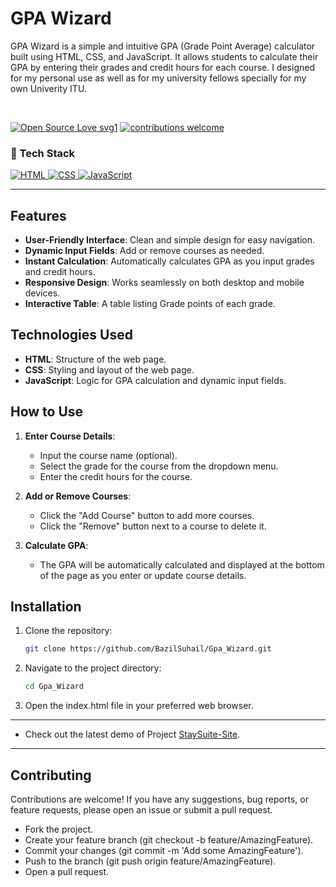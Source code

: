 # GPA Wizard

GPA Wizard is a simple and intuitive GPA (Grade Point Average) calculator built using HTML, CSS, and JavaScript. It allows students to calculate their GPA by entering their grades and credit hours for each course.
I designed for my personal use as well as for my university fellows specially for my own Univerity ITU.

</br>

[![Open Source Love svg1](https://badges.frapsoft.com/os/v1/open-source.svg?v=103)](#)
[![contributions welcome](https://img.shields.io/badge/contributions-welcome-brightgreen.svg?style=flat&label=Contributions&colorA=red&colorB=black	)](#)
 
### 🤖 Tech Stack 
<a href="#"> 
<img alt="HTML" src="https://img.shields.io/badge/HTML%20-%23E34F26.svg?&style=for-the-badge&logo=html5&logoColor=white"/>
<img alt="CSS" src="https://img.shields.io/badge/CSS%20-%231572B6.svg?&style=for-the-badge&logo=css3&logoColor=white"/>
<img alt="JavaScript" src="https://img.shields.io/badge/JavaScript%20-%23F7DF1E.svg?&style=for-the-badge&logo=javascript&logoColor=black"/>
</a>

---

## Features

- **User-Friendly Interface**: Clean and simple design for easy navigation.
- **Dynamic Input Fields**: Add or remove courses as needed.
- **Instant Calculation**: Automatically calculates GPA as you input grades and credit hours.
- **Responsive Design**: Works seamlessly on both desktop and mobile devices.
- **Interactive Table**: A table listing Grade points of each grade.

## Technologies Used

- **HTML**: Structure of the web page.
- **CSS**: Styling and layout of the web page.
- **JavaScript**: Logic for GPA calculation and dynamic input fields.

## How to Use

1. **Enter Course Details**:
   - Input the course name (optional).
   - Select the grade for the course from the dropdown menu.
   - Enter the credit hours for the course.

2. **Add or Remove Courses**:
   - Click the "Add Course" button to add more courses.
   - Click the "Remove" button next to a course to delete it.

3. **Calculate GPA**:
   - The GPA will be automatically calculated and displayed at the bottom of the page as you enter or update course details.

## Installation

1. Clone the repository:
   ```bash
   git clone https://github.com/BazilSuhail/Gpa_Wizard.git
   ```
2. Navigate to the project directory:
   ```bash
   cd Gpa_Wizard
   ```

3. Open the index.html file in your preferred web browser.

---
- Check out the latest demo of Project [StaySuite-Site](https://gpawizard.netlify.app/).  
---

## Contributing
Contributions are welcome! If you have any suggestions, bug reports, or feature requests, please open an issue or submit a pull request.
- Fork the project.
- Create your feature branch (git checkout -b feature/AmazingFeature).
- Commit your changes (git commit -m 'Add some AmazingFeature').
- Push to the branch (git push origin feature/AmazingFeature).
- Open a pull request.
